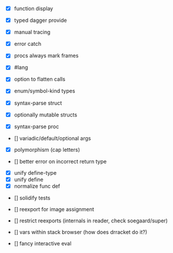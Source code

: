 - [X] function display
- [X] typed dagger provide
- [X] manual tracing
- [X] error catch
- [X] procs always mark frames
- [X] #lang
- [X] option to flatten calls
- [X] enum/symbol-kind types
- [X] syntax-parse struct
- [X] optionally mutable structs

- [X] syntax-parse proc
- [] variadic/default/optional args
- [X] polymorphism (cap letters)
- [] better error on incorrect return type

- [X] unify define-type
- [X] unify define
- [X] normalize func def

- [] solidify tests
- [] reexport for image assignment
- [] restrict reexports (internals in reader, check soegaard/super)

- [] vars within stack browser (how does drracket do it?)
- [] fancy interactive eval

